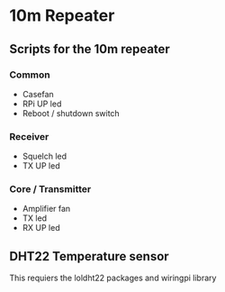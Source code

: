 # 10m Repeater

## Scripts for the 10m repeater

### Common
- Casefan
- RPi UP led
- Reboot / shutdown switch

### Receiver
- Squelch led
- TX UP led

### Core / Transmitter
- Amplifier fan
- TX led
- RX UP led

## DHT22 Temperature sensor
This requiers the loldht22 packages and wiringpi library
